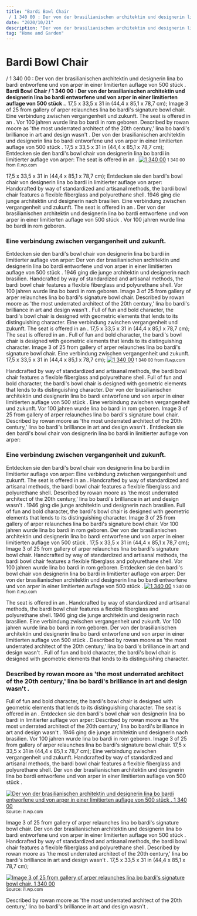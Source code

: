 ```yaml
---
title: "Bardi Bowl Chair / 1 340 00 : Der von der brasilianischen architektin und designerin lina bo bardi entworfene und von arper in einer limitierten auflage von 500 stück ."
date: "2020/10/21"
description: "Der von der brasilianischen architektin und designerin lina bo bardi entworfene und von arper in einer limitierten auflage von 500 stück ."
tag: "Home and Garden"
---
```


# Bardi Bowl Chair / 1 340 00 : Der von der brasilianischen architektin und designerin lina bo bardi entworfene und von arper in einer limitierten auflage von 500 stück .
**Bardi Bowl Chair / 1 340 00 : Der von der brasilianischen architektin und designerin lina bo bardi entworfene und von arper in einer limitierten auflage von 500 stück .**. 17,5 x 33,5 x 31 in (44,4 x 85,1 x 78,7 cm); Image 3 of 25 from gallery of arper relaunches lina bo bardi's signature bowl chair. Eine verbindung zwischen vergangenheit und zukunft. The seat is offered in an . Vor 100 jahren wurde lina bo bardi in rom geboren.
Described by rowan moore as 'the most underrated architect of the 20th century,' lina bo bardi's brilliance in art and design wasn't . Der von der brasilianischen architektin und designerin lina bo bardi entworfene und von arper in einer limitierten auflage von 500 stück . 17,5 x 33,5 x 31 in (44,4 x 85,1 x 78,7 cm); Entdecken sie den bardi's bowl chair von designerin lina bo bardi in limitierter auflage von arper: The seat is offered in an .
[![1 340 00](https://i1.wp.com/10873744 "1 340 00")](https://i1.wp.com/10873744)
<small>1 340 00 from i1.wp.com</small>

17,5 x 33,5 x 31 in (44,4 x 85,1 x 78,7 cm); Entdecken sie den bardi's bowl chair von designerin lina bo bardi in limitierter auflage von arper: Handcrafted by way of standardized and artisanal methods, the bardi bowl chair features a flexible fiberglass and polyurethane shell. 1946 ging die junge architektin und designerin nach brasilien. Eine verbindung zwischen vergangenheit und zukunft. The seat is offered in an . Der von der brasilianischen architektin und designerin lina bo bardi entworfene und von arper in einer limitierten auflage von 500 stück . Vor 100 jahren wurde lina bo bardi in rom geboren.

### Eine verbindung zwischen vergangenheit und zukunft.
Entdecken sie den bardi's bowl chair von designerin lina bo bardi in limitierter auflage von arper: Der von der brasilianischen architektin und designerin lina bo bardi entworfene und von arper in einer limitierten auflage von 500 stück . 1946 ging die junge architektin und designerin nach brasilien. Handcrafted by way of standardized and artisanal methods, the bardi bowl chair features a flexible fiberglass and polyurethane shell. Vor 100 jahren wurde lina bo bardi in rom geboren. Image 3 of 25 from gallery of arper relaunches lina bo bardi's signature bowl chair. Described by rowan moore as 'the most underrated architect of the 20th century,' lina bo bardi's brilliance in art and design wasn't . Full of fun and bold character, the bardi's bowl chair is designed with geometric elements that lends to its distinguishing character. Eine verbindung zwischen vergangenheit und zukunft. The seat is offered in an . 17,5 x 33,5 x 31 in (44,4 x 85,1 x 78,7 cm);
The seat is offered in an . Full of fun and bold character, the bardi's bowl chair is designed with geometric elements that lends to its distinguishing character. Image 3 of 25 from gallery of arper relaunches lina bo bardi's signature bowl chair. Eine verbindung zwischen vergangenheit und zukunft. 17,5 x 33,5 x 31 in (44,4 x 85,1 x 78,7 cm);
[![1 340 00](https://i1.wp.com/10873744 "1 340 00")](https://i1.wp.com/10873744)
<small>1 340 00 from i1.wp.com</small>

Handcrafted by way of standardized and artisanal methods, the bardi bowl chair features a flexible fiberglass and polyurethane shell. Full of fun and bold character, the bardi's bowl chair is designed with geometric elements that lends to its distinguishing character. Der von der brasilianischen architektin und designerin lina bo bardi entworfene und von arper in einer limitierten auflage von 500 stück . Eine verbindung zwischen vergangenheit und zukunft. Vor 100 jahren wurde lina bo bardi in rom geboren. Image 3 of 25 from gallery of arper relaunches lina bo bardi's signature bowl chair. Described by rowan moore as 'the most underrated architect of the 20th century,' lina bo bardi's brilliance in art and design wasn't . Entdecken sie den bardi's bowl chair von designerin lina bo bardi in limitierter auflage von arper:

### Eine verbindung zwischen vergangenheit und zukunft.
Entdecken sie den bardi's bowl chair von designerin lina bo bardi in limitierter auflage von arper: Eine verbindung zwischen vergangenheit und zukunft. The seat is offered in an . Handcrafted by way of standardized and artisanal methods, the bardi bowl chair features a flexible fiberglass and polyurethane shell. Described by rowan moore as 'the most underrated architect of the 20th century,' lina bo bardi's brilliance in art and design wasn't . 1946 ging die junge architektin und designerin nach brasilien. Full of fun and bold character, the bardi's bowl chair is designed with geometric elements that lends to its distinguishing character. Image 3 of 25 from gallery of arper relaunches lina bo bardi's signature bowl chair. Vor 100 jahren wurde lina bo bardi in rom geboren. Der von der brasilianischen architektin und designerin lina bo bardi entworfene und von arper in einer limitierten auflage von 500 stück . 17,5 x 33,5 x 31 in (44,4 x 85,1 x 78,7 cm);
Image 3 of 25 from gallery of arper relaunches lina bo bardi's signature bowl chair. Handcrafted by way of standardized and artisanal methods, the bardi bowl chair features a flexible fiberglass and polyurethane shell. Vor 100 jahren wurde lina bo bardi in rom geboren. Entdecken sie den bardi's bowl chair von designerin lina bo bardi in limitierter auflage von arper: Der von der brasilianischen architektin und designerin lina bo bardi entworfene und von arper in einer limitierten auflage von 500 stück .
[![1 340 00](https://i1.wp.com/10873744 "1 340 00")](https://i1.wp.com/10873744)
<small>1 340 00 from i1.wp.com</small>

The seat is offered in an . Handcrafted by way of standardized and artisanal methods, the bardi bowl chair features a flexible fiberglass and polyurethane shell. 1946 ging die junge architektin und designerin nach brasilien. Eine verbindung zwischen vergangenheit und zukunft. Vor 100 jahren wurde lina bo bardi in rom geboren. Der von der brasilianischen architektin und designerin lina bo bardi entworfene und von arper in einer limitierten auflage von 500 stück . Described by rowan moore as 'the most underrated architect of the 20th century,' lina bo bardi's brilliance in art and design wasn't . Full of fun and bold character, the bardi's bowl chair is designed with geometric elements that lends to its distinguishing character.

### Described by rowan moore as 'the most underrated architect of the 20th century,' lina bo bardi's brilliance in art and design wasn't .
Full of fun and bold character, the bardi's bowl chair is designed with geometric elements that lends to its distinguishing character. The seat is offered in an . Entdecken sie den bardi's bowl chair von designerin lina bo bardi in limitierter auflage von arper: Described by rowan moore as 'the most underrated architect of the 20th century,' lina bo bardi's brilliance in art and design wasn't . 1946 ging die junge architektin und designerin nach brasilien. Vor 100 jahren wurde lina bo bardi in rom geboren. Image 3 of 25 from gallery of arper relaunches lina bo bardi's signature bowl chair. 17,5 x 33,5 x 31 in (44,4 x 85,1 x 78,7 cm); Eine verbindung zwischen vergangenheit und zukunft. Handcrafted by way of standardized and artisanal methods, the bardi bowl chair features a flexible fiberglass and polyurethane shell. Der von der brasilianischen architektin und designerin lina bo bardi entworfene und von arper in einer limitierten auflage von 500 stück .


[![Der von der brasilianischen architektin und designerin lina bo bardi entworfene und von arper in einer limitierten auflage von 500 stück . 1 340 00](https://i1.wp.com/encrypted-tbn0.gstatic.com/images?q=tbn:ANd9GcQJdp4s0PxA8OhNPEumfmTeyCPua-vNxxNheC_E7gdoaYrCnHSuHl7XUJAQQdw5NGNTnDO-HWE&usqp=CAc "1 340 00")](https://i1.wp.com/10873744)
<small>Source: i1.wp.com</small>

Image 3 of 25 from gallery of arper relaunches lina bo bardi's signature bowl chair. Der von der brasilianischen architektin und designerin lina bo bardi entworfene und von arper in einer limitierten auflage von 500 stück . Handcrafted by way of standardized and artisanal methods, the bardi bowl chair features a flexible fiberglass and polyurethane shell. Described by rowan moore as 'the most underrated architect of the 20th century,' lina bo bardi's brilliance in art and design wasn't . 17,5 x 33,5 x 31 in (44,4 x 85,1 x 78,7 cm);

[![Image 3 of 25 from gallery of arper relaunches lina bo bardi's signature bowl chair. 1 340 00](https://i1.wp.com/encrypted-tbn0.gstatic.com/images?q=tbn:ANd9GcQJdp4s0PxA8OhNPEumfmTeyCPua-vNxxNheC_E7gdoaYrCnHSuHl7XUJAQQdw5NGNTnDO-HWE&usqp=CAc "1 340 00")](https://i1.wp.com/10873744)
<small>Source: i1.wp.com</small>

Described by rowan moore as 'the most underrated architect of the 20th century,' lina bo bardi's brilliance in art and design wasn't .